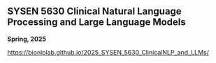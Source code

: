 ## SYSEN 5630 Clinical Natural Language Processing and Large Language Models

**Spring, 2025**

https://bionlplab.github.io/2025_SYSEN_5630_ClinicalNLP_and_LLMs/
